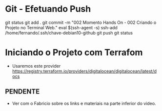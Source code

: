
# ############################################################################
# ############################################################################
# ############################################################################
# Git - Efetuando Push

git status
git add .
git commit -m "002 Momento Hands On - 002 Criando o Projeto no Terminal Web."
eval $(ssh-agent -s)
ssh-add /home/fernando/.ssh/chave-debian10-github
git push
git status


# ############################################################################
# ############################################################################
# ############################################################################
# Iniciando o Projeto com Terrafom


- Usaremos este provider
<https://registry.terraform.io/providers/digitalocean/digitalocean/latest/docs>


## PENDENTE
- Ver com o Fabricio sobre os links e materiais na parte inferior do video.

